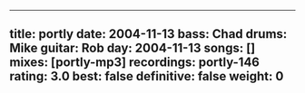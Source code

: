 
---
title: portly
date: 2004-11-13
bass:	Chad
drums:	Mike
guitar:	Rob
day: 2004-11-13
songs: []
mixes: [portly-mp3]
recordings: portly-146
rating: 3.0
best: false
definitive: false
weight: 0
---
